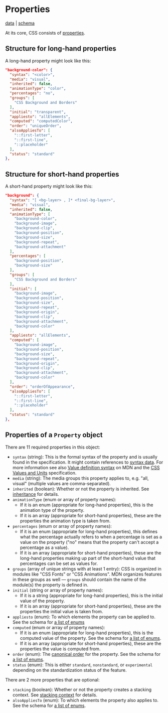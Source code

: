 # Properties

[data](https://github.com/mdn/data/blob/master/css/properties.json) |
[schema](https://github.com/mdn/data/blob/master/css/properties.schema.json)

At its core, CSS consists of [properties](https://developer.mozilla.org/en-US/docs/Web/CSS/Reference#Keyword_index).

## Structure for long-hand properties
A long-hand property might look like this:

```json
"background-color": {
  "syntax": "<color>",
  "media": "visual",
  "inherited": false,
  "animationType": "color",
  "percentages": "no",
  "groups": [
    "CSS Background and Borders"
  ],
  "initial": "transparent",
  "appliesto": "allElements",
  "computed": "computedColor",
  "order": "uniqueOrder",
  "alsoAppliesTo": [
    "::first-letter",
    "::first-line",
    "::placeholder"
  ],
  "status": "standard"
},
```


## Structure for short-hand properties
A short-hand property might look like this:

```json
"background": {
  "syntax": "[ <bg-layer> , ]* <final-bg-layer>",
  "media": "visual",
  "inherited": false,
  "animationType": [
    "background-color",
    "background-image",
    "background-clip",
    "background-position",
    "background-size",
    "background-repeat",
    "background-attachment"
  ],
  "percentages": [
    "background-position",
    "background-size"
  ],
  "groups": [
    "CSS Background and Borders"
  ],
  "initial": [
    "background-image",
    "background-position",
    "background-size",
    "background-repeat",
    "background-origin",
    "background-clip",
    "background-attachment",
    "background-color"
  ],
  "appliesto": "allElements",
  "computed": [
    "background-image",
    "background-position",
    "background-size",
    "background-repeat",
    "background-origin",
    "background-clip",
    "background-attachment",
    "background-color"
  ],
  "order": "orderOfAppearance",
  "alsoAppliesTo": [
    "::first-letter",
    "::first-line",
    "::placeholder"
  ],
  "status": "standard"
},
```

## Properties of a `Property` object

There are 11 required properties in this object:
* `syntax` (string): This is the formal syntax of the property and is usually found in the specification. It might contain references to [syntax data](https://github.com/mdn/data/blob/master/css/syntaxes.md).
For more information see also
[Value definition syntax](https://developer.mozilla.org/en-US/docs/Web/CSS/Value_definition_syntax)
on MDN and the [CSS Values and Units](https://www.w3.org/TR/css3-values/#value-defs) specification.
* `media` (string): The media groups this property applies to, e.g. "all, visual" (multiple values are comma-separated).
* `inherited` (boolean): Whether or not the property is inherited. See [inheritance](https://developer.mozilla.org/en-US/docs/Web/CSS/inheritance) for details.
* `animationType` (enum or array of property names):
  * If it is an enum (appropriate for long-hand properties), this is the animation type of the property.
  * If it is an array (appropriate for short-hand properties), these are the properties the animation type is taken from.
* `percentages` (enum or array of property names):
  * If it is an enum (appropriate for long-hand properties), this defines what the percentage actually refers to when a percentage is set as a value on the property ("no" means that the property can't accept a percentage as a value).
  * If it is an array (appropriate for short-hand properties), these are the long-hand properties making up part of the short-hand value that percentages can be set as values for.
* `groups` (array of unique strings with at least 1 entry): CSS is organized in modules like "CSS Fonts" or "CSS Animations". MDN organizes features in these groups as well — `groups` should contain the name of the module(s) the property is defined in.
* `initial` (string or array of property names):
  * If it is a string (appropriate for long-hand properties), this is the initial value of the property.
  * If it is an array (appropriate for short-hand properties), these are the properties the initial value is taken from.
* `appliesto` (enum): To which elements the property can be applied to. See the schema for [a list of enums](https://github.com/mdn/data/blob/master/css/properties.schema.json#L153)
* `computed` (enum or array of property names):
  * If it is an enum (appropriate for long-hand properties), this is the computed value of the property. See the schema for [a list of enums](https://github.com/mdn/data/blob/master/css/properties.schema.json#L87).
  * If it is an array (appropriate for short-hand properties), these are the properties the value is computed from.
* `order` (enum): The [canonical order](https://developer.mozilla.org/en-US/docs/Glossary/Canonical_order) for the property. See the schema for [a list of enums](https://github.com/mdn/data/blob/master/css/properties.schema.json#L235).
* `status` (enum): This is either `standard`, `nonstandard`, or `experimental` depending on the standardization status of the feature.

There are 2 more properties that are optional:
* `stacking` (boolean): Whether or not the property creates a stacking context. See [stacking context](https://developer.mozilla.org/en-US/docs/Web/CSS/CSS_Positioning/Understanding_z_index/The_stacking_context) for details.
* `alsoAppliesTo` (enum): To which elements the property also applies to. See the schema for [a list of enums](https://github.com/mdn/data/blob/master/css/properties.schema.json#L153).
